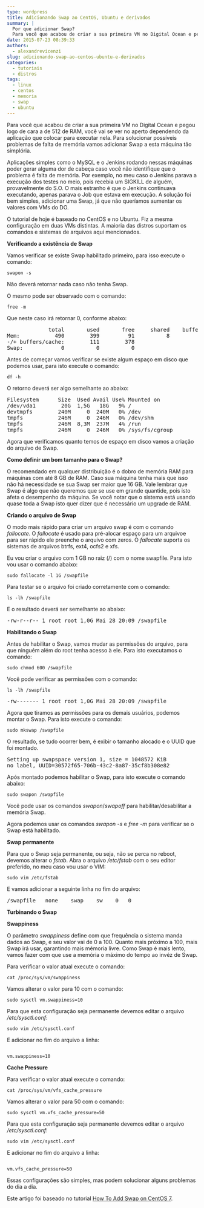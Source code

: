 ```yaml
---
type: wordpress
title: Adicionando Swap ao CentOS, Ubuntu e derivados
summary: |
  Por que adicionar Swap?
  Para você que acabou de criar a sua primeira VM no Digital Ocean e pegou logo de cara a de 512 de RAM, você vai se ver no aperto dependendo da aplicação que colocar para executar nela. Para solucionar possíveis problemas de falta de memória vamos adicionar Swap a esta máquina tão simplória.
date: 2015-07-23 08:39:33
authors:
  - alexandrevicenzi
slug: adicionando-swap-ao-centos-ubuntu-e-derivados
categories:
  - tutoriais
  - distros
tags:
  - linux
  - centos
  - memoria
  - swap
  - ubuntu
---
```


Para você que acabou de criar a sua primeira VM no Digital Ocean e pegou logo de cara a de 512 de RAM, você vai se ver no aperto dependendo da aplicação que colocar para executar nela. Para solucionar possíveis problemas de falta de memória vamos adicionar Swap a esta máquina tão simplória.

Aplicações simples como o MySQL e o Jenkins rodando nessas máquinas poder gerar alguma dor de cabeça caso você não identifique que o problema é falta de memória. Por exemplo, no meu caso o Jenkins parava a execução dos testes no meio, pois recebia um SIGKILL de alguém, provavelmente do S.O. O mais estranho é que o Jenkins continuava executando, apenas parava o Job que estava em execução. A solução foi bem simples, adicionar uma Swap, já que não queríamos aumentar os valores com VMs do DO.

O tutorial de hoje é baseado no CentOS e no Ubuntu. Fiz a mesma configuração em duas VMs distintas. A maioria das distros suportam os comandos e sistemas de arquivos aqui mencionados.

<!--more-->

<strong>Verificando a existência de Swap</strong>

Vamos verificar se existe Swap habilitado primeiro, para isso execute o comando:

<code>swapon -s</code>

Não deverá retornar nada caso não tenha Swap.

O mesmo pode ser observado com o comando:

<code>free -m</code>

Que neste caso irá retornar 0, conforme abaixo:
<pre>             total       used       free     shared    buffers     cached
Mem:           490        399         91          8         24        263
-/+ buffers/cache:        111        378
Swap:            0          0          0
</pre>
Antes de começar vamos verificar se existe algum espaço em disco que podemos usar, para isto execute o comando:

<code>df -h</code>

O retorno deverá ser algo semelhante ao abaixo:
<pre>Filesystem      Size  Used Avail Use% Mounted on
/dev/vda1        20G  1,5G   18G   9% /
devtmpfs        240M     0  240M   0% /dev
tmpfs           246M     0  246M   0% /dev/shm
tmpfs           246M  8,3M  237M   4% /run
tmpfs           246M     0  246M   0% /sys/fs/cgroup
</pre>
Agora que verificamos quanto temos de espaço em disco vamos a criação do arquivo de Swap.

<strong>Como definir um bom tamanho para o Swap?</strong>

O recomendado em qualquer distribuição é o dobro de memória RAM para máquinas com até 8 GB de RAM. Caso sua máquina tenha mais que isso não há necessidade se sua Swap ser maior que 16 GB. Vale lembrar que Swap é algo que não queremos que se use em grande quantide, pois isto afeta o desempenho da máquina. Se você notar que o sistema está usando quase toda a Swap isto quer dizer que é necessário um upgrade de RAM.

<strong>Criando o arquivo de Swap</strong>

O modo mais rápido para criar um arquivo swap é com o comando <em>fallocate</em>. O <em>fallocate</em> é usado para pré-alocar espaço para um arquivoe para ser rápido ele preenche o arquivo com zeros. O <em>fallocate</em> suporta os sistemas de arquivos btrfs, ext4, ocfs2 e xfs.

Eu vou criar o arquivo com 1 GB no raiz (/) com o nome swapfile. Para isto vou usar o comando abaixo:

<code>sudo fallocate -l 1G /swapfile</code>

Para testar se o arquivo foi criado corretamente com o comando:

<code>ls -lh /swapfile</code>

E o resultado deverá ser semelhante ao abaixo:
<pre>-rw-r--r-- 1 root root 1,0G Mai 28 20:09 /swapfile
</pre>
<strong>Habilitando o Swap</strong>

Antes de habilitar o Swap, vamos mudar as permissões do arquivo, para que ninguém além do root tenha acesso à ele. Para isto executamos o comando:

<code>sudo chmod 600 /swapfile</code>

Você pode verificar as permissões com o comando:

<code>ls -lh /swapfile</code>
<pre>-rw------- 1 root root 1,0G Mai 28 20:09 /swapfile
</pre>
Agora que tiramos as permissões para os demais usuários, podemos montar o Swap. Para isto execute o comando:

<code>sudo mkswap /swapfile</code>

O resultado, se tudo ocorrer bem, é exibir o tamanho alocado e o UUID que foi montado.
<pre>Setting up swapspace version 1, size = 1048572 KiB
no label, UUID=30572f65-706b-43c2-8a87-35cf8b308e82
</pre>
Após montado podemos habilitar o Swap, para isto execute o comando abaixo:

<code>sudo swapon /swapfile</code>

Você pode usar os comandos <em>swapon</em>/<em>swapoff</em> para habilitar/desabilitar a memória Swap.

Agora podemos usar os comandos <em>swapon -s</em> e <em>free -m</em> para verificar se o Swap está habilitado.

<strong>Swap permanente</strong>

Para que o Swap seja permanente, ou seja, não se perca no reboot, devemos alterar o <em>fstab</em>. Abra o arquivo <em>/etc/fstab</em> com o seu editor preferido, no meu caso vou usar o VIM:

<code>sudo vim /etc/fstab</code>

E vamos adicionar a seguinte linha no fim do arquivo:
<pre>/swapfile   none    swap    sw    0   0
</pre>
<strong>Turbinando o Swap</strong>

<strong>Swappiness</strong>

O parâmetro <em>swappiness</em> define com que frequência o sistema manda dados ao Swap, e seu valor vai de 0 a 100. Quanto mais próximo a 100, mais Swap irá usar, garantindo mais mémoria livre. Como Swap é mais lento, vamos fazer com que use a memória o máximo do tempo ao invéz de Swap.

Para verificar o valor atual execute o comando:

<code>cat /proc/sys/vm/swappiness</code>

Vamos alterar o valor para 10 com o comando:

<code>sudo sysctl vm.swappiness=10</code>

Para que esta configuração seja permanente devemos editar o arquivo <em>/etc/sysctl.conf</em>:

<code>sudo vim /etc/sysctl.conf</code>

E adicionar no fim do arquivo a linha:

<pre><code class="bash">
vm.swappiness=10
</code></pre>

<strong>Cache Pressure</strong>

Para verificar o valor atual execute o comando:

<code>cat /proc/sys/vm/vfs_cache_pressure</code>

Vamos alterar o valor para 50 com o comando:

<code>sudo sysctl vm.vfs_cache_pressure=50</code>

Para que esta configuração seja permanente devemos editar o arquivo <em>/etc/sysctl.conf</em>:

<code>sudo vim /etc/sysctl.conf</code>

E adicionar no fim do arquivo a linha:

<pre><code class="bash">
vm.vfs_cache_pressure=50
</code></pre>

Essas configurações são simples, mas podem solucionar alguns problemas do dia a dia.

Este artigo foi baseado no tutorial <a href="https://www.digitalocean.com/community/tutorials/how-to-add-swap-on-centos-7">How To Add Swap on CentOS 7</a>.
